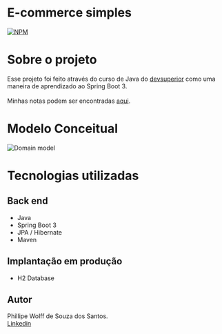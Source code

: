 # E-commerce simples
[![NPM](https://img.shields.io/badge/license-MIT-brightgreen)](https://github.com/Fflow021/simple_e-commerce/blob/main/LICENSE)
# Sobre o projeto
Esse projeto foi feito através do curso de Java do [devsuperior](https://www.udemy.com/course/java-curso-completo/?gclid=EAIaIQobChMIsvX62pHygAMVQ8KRCh3VVgyWEAAYASAAEgLP0PD_BwE) como uma maneira de aprendizado ao Spring Boot 3.
<br><br>
Minhas notas podem ser encontradas [aqui]().
# Modelo Conceitual
![Domain model](https://github.com/Fflow021/assets/blob/main/assets/Screenshot_1.png)
# Tecnologias utilizadas
## Back end
- Java
- Spring Boot 3
- JPA / Hibernate
- Maven
## Implantação em produção
- H2 Database
## Autor
Phillipe Wolff de Souza dos Santos. <br>
[Linkedin](https://www.linkedin.com/in/phillipe-wolff-22305b224/)
